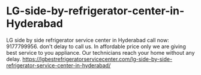 # LG-side-by-refrigerator-center-in-Hyderabad
LG side by side refrigerator service center in Hyderabad call now: 9177799956. don't delay to call us. In affordable price only we are giving best service  to you appliance.  Our technicians reach your home without any delay. https://lgbestrefrigeratorservicecenter.com/lg-side-by-side-refrigerator-service-center-in-hyderabad/

